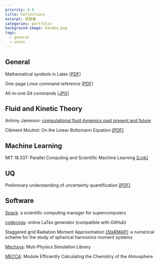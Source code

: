```yaml
---
priority: 0.6
title: Collections
excerpt: 零散集
categories: portfolio
background-image: hanaba.png
tags:
  - general
  - notes
---
```


## General

Mathematical symbols in Latex [[PDF]](https://tbxiao.github.io/documents//latex-math.pdf)

One-page Linux command reference [[PDF]](https://files.fosswire.com/2007/08/fwunixref.pdf)

All-in-one Git commands [[JPG]](https://tbxiao.github.io/img//git.jpg)

## Fluid and Kinetic Theory

Antony Jameson: [computational fluid dynamics past present and future](https://tbxiao.github.io/documents//jameson-cfd.pdf)

Clément Mouhot: On the Linear Boltzmann Equation [[PDF]](https://cmouhot.files.wordpress.com/2010/01/chapter4.pdf)

## Machine Learning

MIT 18.337: Parallel Computing and Scientific Machine Learning [[Link]](https://mitmath.github.io/18337/)

## UQ

Preliminary understanding of uncertainty quantification [[PDF]](https://tbxiao.github.io/documents//understand-uq.pdf)

## Software

[Spack](https://spack.io/): a scientific computing manager for supercomputers

[codecogs](https://www.codecogs.com/latex/eqneditor.php): online LaTex generator (compatible with GitHub)

Staggered grid Radiation Moment Approximation [[StaRMAP]](https://www.math.temple.edu/~seibold/research/starmap/): a numerical scheme for the study of spherical harmonics moment systems

[Mechsys](http://mechsys.nongnu.org): Muti-Physics Simulation Library

[MECCA](http://www.rolf-sander.net/messy/mecca/): Module Efficiently Calculating the Chemistry of the Atmosphere